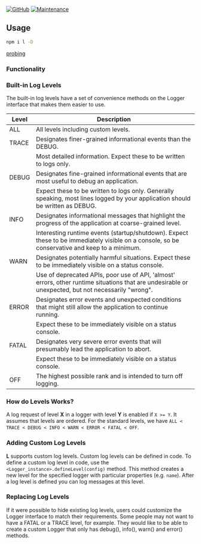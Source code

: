 [![GitHub](https://img.shields.io/github/license/mashape/apistatus.svg?style=flat-square)](license.md)
[![Maintenance](https://img.shields.io/maintenance/yes/2019.svg?style=flat-square)]()

## Usage

```bash
npm i l -D
```

[probing](api.md)


### Functionality


### Built-in Log Levels

The built-in log levels have a set of convenience methods on the Logger interface that makes them easier to use.

Level | Description
------|------------
ALL   | All levels including custom levels.
TRACE | Designates finer-grained informational events than the DEBUG.
      | Most detailed information. Expect these to be written to logs only.
DEBUG | Designates fine-grained informational events that are most useful to debug an application.
      | Expect these to be written to logs only. Generally speaking, most lines logged by your application should be written as DEBUG.
INFO  | Designates informational messages that highlight the progress of the application at coarse-grained level.
      | Interesting runtime events (startup/shutdown). Expect these to be immediately visible on a console, so be conservative and keep to a minimum.
WARN  | Designates potentially harmful situations. Expect these to be immediately visible on a status console.
      | Use of deprecated APIs, poor use of API, 'almost' errors, other runtime situations that are undesirable or unexpected, but not necessarily "wrong".
ERROR | Designates error events and unexpected conditions that might still allow the application to continue running.
      | Expect these to be immediately visible on a status console.
FATAL | Designates very severe error events that will presumably lead the application to abort.
      | Expect these to be immediately visible on a status console.
OFF   | The highest possible rank and is intended to turn off logging.


### How do Levels Works?
    
A log request of level **X** in a logger with level **Y** is enabled if `X >= Y`. It assumes that levels are ordered. 
For the standard levels, we have `ALL < TRACE < DEBUG < INFO < WARN < ERROR < FATAL < OFF`.

 
### Adding Custom Log Levels

**L** supports custom log levels. Custom log levels can be defined in code. To define a custom log level in code, use the `<Logger_instance>.defineLevel(config)` method. 
This method creates a new level for the specified logger with particular properties (e.g. `name`). After a log level is defined you can log messages at this level. 


### Replacing Log Levels

If it were possible to hide existing log levels, users could customize the Logger interface to match their requirements. 
Some people may not want to have a FATAL or a TRACE level, for example. They would like to be able to create a custom Logger that only has debug(), info(), warn() and error() methods.
